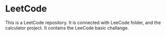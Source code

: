 # LeetCode
This is a LeetCode repository. It is connected with LeeCode folder, and the calculator project. It contains the LeeCode basic challange.

